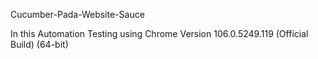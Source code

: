 Cucumber-Pada-Website-Sauce

In this Automation Testing using Chrome Version 106.0.5249.119 (Official Build) (64-bit)

